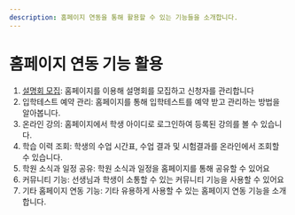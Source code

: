 ```yaml
---
description: 홈페이지 연동을 통해 활용할 수 있는 기능들을 소개합니다.
---
```


# 홈페이지 연동 기능 활용

1. [설명회 모집](presentation.md): 홈페이지를 이용해 설명회를 모집하고 신청자를 관리합니다
2. 입학테스트 예약 관리: 홈페이지를 통해 입학테스트를 예약 받고 관리하는 방법을 알아봅니다.
3. 온라인 강의: 홈페이지에서 학생 아이디로 로그인하여 등록된 강의를 볼 수 있습니다.
4. 학습 이력 조회: 학생의 수업 시간표, 수업 결과 및 시험결과를 온라인에서 조회할 수 있습니다.
5. 학원 소식과 일정 공유: 학원 소식과 일정을 홈페이지를 통해 공유할 수 있어요
6. 커뮤니티 기능: 선생님과 학생이 소통할 수 있는 커뮤니티 기능을 사용할 수 있어요
7. 기타 홈페이지 연동 기능: 기타 유용하게 사용할 수 있는 홈페이지 연동 기능을 소개합니다.
